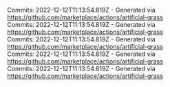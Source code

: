Commits: 2022-12-12T11:13:54.819Z - Generated via https://github.com/marketplace/actions/artificial-grass
<br>
Commits: 2022-12-12T11:13:54.819Z - Generated via https://github.com/marketplace/actions/artificial-grass
<br>
Commits: 2022-12-12T11:13:54.819Z - Generated via https://github.com/marketplace/actions/artificial-grass
<br>
Commits: 2022-12-12T11:13:54.819Z - Generated via https://github.com/marketplace/actions/artificial-grass
<br>
Commits: 2022-12-12T11:13:54.819Z - Generated via https://github.com/marketplace/actions/artificial-grass
<br>
